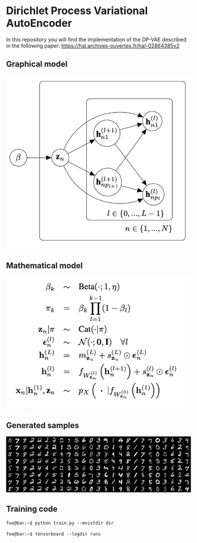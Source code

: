 # Dirichlet Process Variational AutoEncoder
In this repository you will find the implementation of the DP-VAE described in the following paper: https://hal.archives-ouvertes.fr/hal-02864385v2
## Graphical model

![alt text](results/model1.png?raw=true)

## Mathematical model

![alt text](results/model2.png?raw=true)

## Generated samples

![alt text](results/result.png?raw=true)

## Training code

```console
foo@bar:~$ python train.py --mnistdir dir 
```
```console
foo@bar:~$ tensorboard --logdir runs
```
